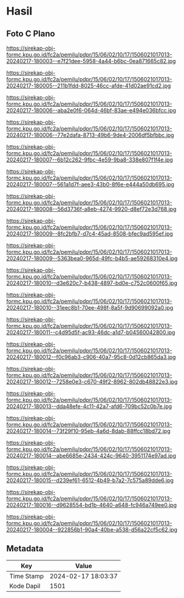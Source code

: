# Hasil

## Foto C Plano

https://sirekap-obj-formc.kpu.go.id/fc2a/pemilu/pdpr/15/06/02/10/17/1506021017013-20240217-180003--e7f21dee-5958-4a44-b6bc-0ea871665c82.jpg

https://sirekap-obj-formc.kpu.go.id/fc2a/pemilu/pdpr/15/06/02/10/17/1506021017013-20240217-180005--211b1fdd-8025-46cc-afde-41d02ae91cd2.jpg

https://sirekap-obj-formc.kpu.go.id/fc2a/pemilu/pdpr/15/06/02/10/17/1506021017013-20240217-180006--aba2e0f6-064d-46bf-83ae-e494e036bfcc.jpg

https://sirekap-obj-formc.kpu.go.id/fc2a/pemilu/pdpr/15/06/02/10/17/1506021017013-20240217-180006--77e2dafa-8713-49b6-9de4-2006df5bfbbc.jpg

https://sirekap-obj-formc.kpu.go.id/fc2a/pemilu/pdpr/15/06/02/10/17/1506021017013-20240217-180007--6b12c262-9fbc-4e59-9ba8-338e807f1f4e.jpg

https://sirekap-obj-formc.kpu.go.id/fc2a/pemilu/pdpr/15/06/02/10/17/1506021017013-20240217-180007--561a1d7f-aee3-43b0-8f6e-e444a50db695.jpg

https://sirekap-obj-formc.kpu.go.id/fc2a/pemilu/pdpr/15/06/02/10/17/1506021017013-20240217-180008--56d3736f-a8eb-4274-9920-d8ef72e3d768.jpg

https://sirekap-obj-formc.kpu.go.id/fc2a/pemilu/pdpr/15/06/02/10/17/1506021017013-20240217-180009--8fc2bfb7-d7c4-45ad-8508-bfec9ad595ef.jpg

https://sirekap-obj-formc.kpu.go.id/fc2a/pemilu/pdpr/15/06/02/10/17/1506021017013-20240217-180009--5363bea0-965d-49fc-b4b5-ae59268310e4.jpg

https://sirekap-obj-formc.kpu.go.id/fc2a/pemilu/pdpr/15/06/02/10/17/1506021017013-20240217-180010--d3e620c7-b438-4897-bd0e-c752c0600f65.jpg

https://sirekap-obj-formc.kpu.go.id/fc2a/pemilu/pdpr/15/06/02/10/17/1506021017013-20240217-180010--31eec8b1-70ee-498f-8a5f-9d90699092a0.jpg

https://sirekap-obj-formc.kpu.go.id/fc2a/pemilu/pdpr/15/06/02/10/17/1506021017013-20240217-180011--c4d95d5f-ac93-46dc-a1d7-b04560042800.jpg

https://sirekap-obj-formc.kpu.go.id/fc2a/pemilu/pdpr/15/06/02/10/17/1506021017013-20240217-180012--f0c96ab3-c906-40a7-95c8-0d12cb865da3.jpg

https://sirekap-obj-formc.kpu.go.id/fc2a/pemilu/pdpr/15/06/02/10/17/1506021017013-20240217-180012--7258e0e3-c670-49f2-8962-802db48822e3.jpg

https://sirekap-obj-formc.kpu.go.id/fc2a/pemilu/pdpr/15/06/02/10/17/1506021017013-20240217-180013--dda48efe-4c11-42a7-afd6-709bc52c0b7e.jpg

https://sirekap-obj-formc.kpu.go.id/fc2a/pemilu/pdpr/15/06/02/10/17/1506021017013-20240217-180014--73f29f10-95eb-4a6d-8dab-88ffcc18bd72.jpg

https://sirekap-obj-formc.kpu.go.id/fc2a/pemilu/pdpr/15/06/02/10/17/1506021017013-20240217-180014--abe6685e-2434-424c-9640-3951174e97ad.jpg

https://sirekap-obj-formc.kpu.go.id/fc2a/pemilu/pdpr/15/06/02/10/17/1506021017013-20240217-180015--d239ef61-6512-4b49-b7a2-7c575a89dde6.jpg

https://sirekap-obj-formc.kpu.go.id/fc2a/pemilu/pdpr/15/06/02/10/17/1506021017013-20240217-180016--d9628554-bd1b-4640-a648-fc946a749ee0.jpg

https://sirekap-obj-formc.kpu.go.id/fc2a/pemilu/pdpr/15/06/02/10/17/1506021017013-20240217-180004--922856b1-90a4-40be-a538-d56a22cf5c62.jpg


## Metadata

| Key        | Value               |
| ---------- | ------------------- |
| Time Stamp | 2024-02-17 18:03:37 |
| Kode Dapil | 1501                |




